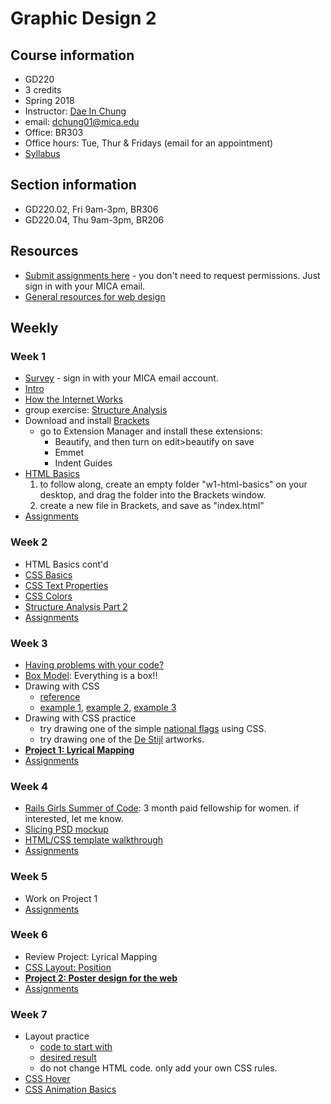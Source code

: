 # Graphic Design 2

## Course information
- GD220
- 3 credits
- Spring 2018
- Instructor: [Dae In Chung](http://paperdove.com)
- email: [dchung01@mica.edu](mailto:dchung01@mica.edu)
- Office: BR303
- Office hours: Tue, Thur & Fridays (email for an appointment)
- [Syllabus](files/MICA-18SP-GD2-Syllabus.pdf)

## Section information
- GD220.02, Fri 9am-3pm, BR306
- GD220.04, Thu 9am-3pm, BR206

## Resources
- [Submit assignments here](https://drive.google.com/drive/folders/1FL4Xx3JmJ5GCiPo8ZYH_FHtI-Rg6dmSY?usp=sharing) - you don't need to request permissions. Just sign in with your MICA email.
- [General resources for web design](resources.md)

## Weekly
### Week 1
- [Survey](https://goo.gl/forms/VVXaOns6NjjY6fwz1) - sign in with your MICA email account.
- [Intro](lectures/w1-intro.md)
- [How the Internet Works](lectures/w1-how-the-internet-works.md)
- group exercise: [Structure Analysis](lectures/w1-structure-analysis.md)
- Download and install [Brackets](http://brackets.io)
  - go to Extension Manager and install these extensions:
    - Beautify, and then turn on edit>beautify on save
    - Emmet
    - Indent Guides
- [HTML Basics](lectures/w1-html-basics.md)
  1. to follow along, create an empty folder "w1-html-basics" on your desktop, and drag the folder into the Brackets window.
  1. create a new file in Brackets, and save as "index.html"
- [Assignments](lectures/w1-assignments.md)

### Week 2
- HTML Basics cont'd
- [CSS Basics](lectures/w2-css-basics.md)
- [CSS Text Properties](lectures/w2-css-text.md)
- [CSS Colors](lectures/w2-css-colors.md)
- [Structure Analysis Part 2](lectures/w2-structure-analysis-2.md)
- [Assignments](lectures/w2-assignments.md)

### Week 3
- [Having problems with your code?](lectures/w3-problem-solving-tips.md)
- [Box Model](lectures/w3-box-model.md): Everything is a box!!
- Drawing with CSS 
  - [reference](https://css-tricks.com/examples/ShapesOfCSS/)
  - [example 1](https://codepen.io/cdaein/pen/GrxLgw), [example 2](https://codepen.io/cdaein/pen/OWvjJY), [example 3](https://codepen.io/cdaein/pen/zNWBvG)
- Drawing with CSS practice
  - try drawing one of the simple [national flags](https://duckduckgo.com/?q=national+flag&atb=v97-3&iar=images&iax=images&ia=images) using CSS.
  - try drawing one of the [De Stijl](http://www.designishistory.com/1920/de-stijl/) artworks.
- **[Project 1: Lyrical Mapping](lectures/proj-lyrical-mapping.md)**
- [Assignments](lectures/w3-assignments.md)

### Week 4
- [Rails Girls Summer of Code](https://railsgirlssummerofcode.org): 3 month paid fellowship for women. if interested, let me know.
- [Slicing PSD mockup](lectures/w4-slice-psd-mockup.md)
- [HTML/CSS template walkthrough](lectures/w4-lyrics-template-walkthrough.md)
- [Assignments](lectures/w4-assignments.md)

### Week 5
- Work on Project 1
- [Assignments](lectures/w5-assignments.md)


### Week 6
- Review Project: Lyrical Mapping
- [CSS Layout: Position](lectures/w6-css-layout-position.md)
- **[Project 2: Poster design for the web](lectures/proj-poster.md)**
- [Assignments](lectures/w6-assignments.md)


### Week 7

- Layout practice
  - [code to start with](http://codepen.io/cdaein/pen/vxNPme?editors=1000)
  - [desired result](images/layout-practice-sample.png)
  - do not change HTML code. only add your own CSS rules.
- [CSS Hover](lectures/w6-css-hover.md)
- [CSS Animation Basics](lectures/w7-css-animation-basics.md)
<!--

- [Poster design coding template](lectures/w7-proj-poster-template.md)
- [Assignments](lectures/w7-assignments.md)

### Week 8
- Work on poster design: check [these example codes](lectures/w8-examples.md)
- [Assignments](lectures/w8-assignments.md)

### Week 9
*No class - Spring Break*

### Week 10
- Review project: Poster
- [CSS Layout: Float](lectures/w10/css-layout-float.md)
- [assignments](lectures/w10/w10-assignments.md)

### Week 11
- Tutorial sharing
- Wireframing: [video 1](https://www.youtube.com/watch?v=8-vTd7GRk-w), [video 2](https://www.youtube.com/watch?v=PmmQjLqJQlY)
- [Grid template](files/grid-template.zip) for practice
- [Final project brief](lectures/w11/proj-event.md)

### Week 12
- [assignments](lectures/w12/w12-assignments.md)

### Week 13
- [Hosting Your Website](lectures/w13/hosting-website.md)
- [Assignments](lectures/w13/w13-assignments.md)

### Week 14
- [Navigation bar](lectures/w13/navigation.md)


-->

